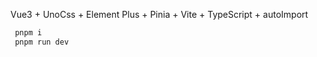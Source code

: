 Vue3 + UnoCss + Element Plus + Pinia + Vite + TypeScript + autoImport

```bash
 pnpm i 
 pnpm run dev 
```